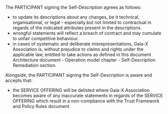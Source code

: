 The PARTICIPANT signing the Self-Description agrees as follows:
- to update its descriptions about any changes, be it technical, organisational, or legal - especially but not limited to contractual in regards of the indicated attributes present in the descriptions.
- wrongful statements will reflect a breach of contract and may cumulate to unfair competitive behaviour.
- in cases of systematic and deliberate misrepresentations, Gaia-X Association is, without prejudice to claims and rights under the applicable law, entitled to take actions as defined in this document Architecture document - Operation model chapter - Self-Description Remediation section.

Alongside, the PARTICIPANT signing the Self-Description is aware and accepts that:
- the SERVICE OFFERING will be delisted where Gaia-X Association becomes aware of any inaccurate statements in regards of the SERVICE OFFERING which result in a non-compliance with the Trust Framework and Policy Rules document.
